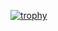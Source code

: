 [![trophy](https://github-profile-trophy.vercel.app/?username=asadsarfraz2347&theme=flat)](https://github.com/ryo-ma/github-profile-trophy)

<!--
**asadsarfraz2347/asadsarfraz2347** is a ✨ _special_ ✨ repository because its `README.md` (this file) appears on your GitHub profile.

Here are some ideas to get you started:

- 🔭 I’m currently working on ...
- 🌱 I’m currently learning ...
- 👯 I’m looking to collaborate on ...
- 🤔 I’m looking for help with ...
- 💬 Ask me about ...
- 📫 How to reach me: ...
- 😄 Pronouns: ...
- ⚡ Fun fact: ...
-->
